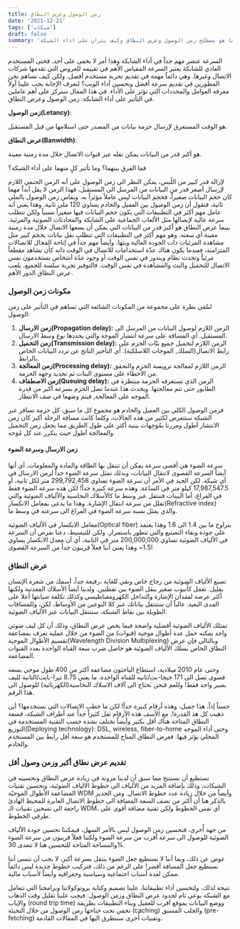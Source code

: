 ```yaml
---
title: زمن الوصول وعرض النطاق
date: '2021-12-21'
tags: ['شبكات']
draft: false
summary: 'ما هو مصطلح زمن الوصول وعرض النطاق وكيف يثران على اداء الشبكة.'
---
```


السرعة عنصر مهم جداً في أداء الشابكة وهذا أمر لا يخفى على أحد، فحتى المستخدم العادي للشابكة يعتبر السرعة المقياس الأهم في  تقييمه للعروض التي تقدمها شركات الاتصال وغيرها. وهي دائماً مهمة في تقديم تجربة مستخدم أفضل. ولكن كيف نساهم نحن المطورين في تقديم سرعة أفضل وتحسين أداء الويب؟  لنعرف الإجابة يجب علينا أولاً معرفة العوامل والمحددات التي تؤثر على الأداء. في هذا المقال سنركز على أهم عاملين في التأثير على أداء الشابكة: زمن الوصول وعرض النطاق.



**زمن الوصول(Letancy)**:

هو الوقت المستغرق  لإرسال حزمة بيانات من المصدر  حتى استلامها من قبل المستقبل. 

**عرض النطاق(Banwidth)**:

هو أكبر قدر من البيانات يمكن نقله عبر قنوات الاتصال خلال مدة زمنية معينة.



فما الفرق بينهما؟ وما تأثير كلٍ منهما على أداء الشبكة؟

لإزالة قدر كبير من اللُبس، يمكن النظر الى زمن الوصول على أنه الزمن الحتمي اللازم لإرسال أصغر قدر من البيانات من المرسل الى المستقبل، فهذا الزمن لا يقل أبداً مهما كان حجم البيانات صغيراً، فحجم البيانات ليس عاملاً مؤثراً به. ويقاس زمن الوصول بالملي ثانية، فنقول أن زمن الوصول بين العميل والخادم يساوي 120 ملي ثانية. وهذا يعني أنه عامل مهم أكثر في التطبيقات التي يكون حجم البيانات فيها صغيراً نسبياً ولكن تتطلب سرعة عالية لإيصالها مثل الألعاب الجماعية على الشابكة والمحادثات الصوتية والمرئية. بينما عرض النطاق هو أكبر قدر من البيانات التي يمكن أن يسعها الاتصال خلال مدة زمنية معينة أي سعته. وهو مهم أكثر في التطبيقات التي تتطلب نقل بيانات بحجم كبير مثل مشاهدة المرئيات ذات الجودة العالية وبثها، وأيضاً مهم جداً في إتاحة المجال للاتصالات المتزامنة، فعندما يكون هناك عدّة استخدامات للاتصال في الوقت ذاته كأن تشاهد مقطعاً مرئياً وتحدث نظام ويندوز في نفس الوقت أو وجود عدّة أشخاص يستخدمون نفس الاتصال للتحميل والبث والمشاهدة في نفس الوقت. فالتوفير تجربة سلسة للجميع، يلعب عرض النطاق الدور الأهم. 

### مكونات زمن الوصول

لنلقي نظرة على مجموعة من المكونات الشائعة التي تساهم في التأثير على زمن الوصول:

1. **زمن الارسال(Propagation delay):** الزمن اللازم لوصول البيانات من المرسل الى المستقبل. أي المسافة على سرعة انتشار الموجة والتي يحددها نوع وسط الارسال.
2. **زمن التحميل(Transmission delay):** الزمن اللازم لتحميل جميع بتّات الحزم على رابط الاتصال(السلك, الموجات اللاسلكية). أي التأخير الناتج عن تردد البيانات الخاص بالرابط.
3. **زمن المعالجة(Processing delay):** الزمن اللازم لمعالجة ترويسة الحزم والتحقق من الأخطاء على مستوى البتات ثم تحديد وجهة الحزمة.
4. **زمن الاصطفاف(Queuing delay):** الزمن الذي تستغرقه الحزمة منتظرة في الطابور حتى تتم معالجتها. ويحدث هذا عندما تصل الحزم بسرعة أكبر من قدرة الموجه على المعالجة, فيتم وضهعا في صف الانتظار.

فزمن الوصول الكلي بين العميل والخادم هو مجموع كل ما سبق. كل حزمة تسافر عبر الشبكة ستتعرض لكثير من هذه الحالات، وكلما كانت مسافة الرحلة أكبر كان زمن الانتشار أطول ومررنا بمُوَجِهات بينية أكثر على طول الطريق مما يجعل زمن التحميل والمعالجة أطول حيث يتكرر عند كل مُوَجه.

#### زمن الارسال وسرعة الضوء

سرعة الضوء هي أقصى سرعة يمكن أن تنتقل بها الطاقة والمادة والمعلومات. أي أنها أيضاً السرعة القصوى لانتقال البيانات، وبذلك تمثل سرعة الضوء حداً لزمن الارسال في أي شبكة. لكن الجيد في الأمر أن سرعة الضوء تساوي 299,792,458 متر لكل ثانية، أو 17,987,547.5 كيلو متر في الساعة. وهذه سرعة كبيرة جداً! لكن هذه سرعة الضوء فقط في الفراغ، أما البينات فتنتقل عبر وسط ما كالأسلاك النحاسية والألياف الضوئية والتي تقلل من سرعة انتقال الإشارة. وهذا ما يدعى بمعامل الانكسار(Refractive index) والذي يمثل نسبة سرعة الضوء في الفراغ الى سرعته في وسط ما.

معامل الانكسار في الألياف الضوئية(Optical fiber) يتراوح ما بين 1.4 الى 1.6 وهذا يعتمد على جودة ونقاء التصنيع والتي تتطور باستمرار. ولكن للتبسيط، دعنا نفرض أن السرعة في الألياف الضوئية تساوي 200,000,000 متر في الثانية، أي أن معدل الانكسار يساوي 1.5~ وهذا يعني أننا فعلاً قريبون جداً من السرعة القصوى!

### عرض النطاق

تصنع الألياف الضوئية من زجاج خاص ونقي للغاية ،رفيعة جداً، أسمك من شعرة الإنسان بقليل. تعمل كأُنبوب صغير ينقل الضوء بين نقطتين. ولدينا أيضاً الأسلاك المعدنية ولكنها أكثر عرضة لفقدان الإشارة والتداخل الكهرومغناطيسي وكذلك تكلفة صيانتها أعلا على المدى البعيد. غالباً أن ستنتقل بياناتك عبر كلا النوعين من الأوساط، لكن، وللمسافات الطويلة بين نقاط الشبكة، ستنتقل البيانات عبر الألياف الضوئية.

تمتلك الألياف الضوئية أفضلية واضحة فيما يخص عرض النطاق، وذلك أن كل ليف ضوئي واحد يمكنه حمل عدة أطوال موجية (قنوات) من الضوء من خلال عملية تعرف بمضاعفة تقسيم الأطوال الموجية(Wavelength Division Multiplexing) وبالتالي فإن عرض النطاق الخاص بسلك الألياف الضوئية هو حاصل ضرب سعة القناة الواحدة بعدد القنوات المضاعفة.

وحتى عام 2010 ميلادية، استطاع الباحثون مضاعفة أكثر من 400 طول موجي بسعة قصوى تصل الى 171 جيجا-بت/ثانية للقناة الواحدة. ما يعني 8.75 تيرا-بايت/الثانية لليف بصير واحد فقط! وللعم فنحن نحتاج الى آلاف الاسلاك النحاسية(الكهربائية) للوصول الى هذا الرقم.

حسناً إذاً، هذا جميل، وهذه أرقام كبيرة جداً! لكن ما خطب الاتصالات التي نستخدمها؟ أين ذهبت كل هذ القدرة!. مع الأسف هذه الأرقام تقل كثيراً جداً عند أطراف الشبكة، فسعة النطاق المتاحة هناك أقل بكثير وأيضاً تختلف بشدة حسب التقنية المستخدمة في التوزيع(Deploying technology): DSL, wireless, fiber-to-home وحتى أداء الموجه المحلي يؤثر فيها. فعرض النطاق المتاح للمستخدم هو سعة أقل رابط بين المستخدم والخادم.

### تقديم عرض نطاق أكبر وزمن وصول أقل

نستطيع أن نستنتج مما سبق أن لدينا مرونة في زيادة عرض النطاق وتحسينه في الشبكات، وذلك بإضافة المزيد من الألياف الى خطوط الالياف الضوئية، وتحسين تقنيات المضاعفة الأطوال الموجيّة WDM وأيضاً من خلال زيادة عدد خطوط الاتصال. ومن الجدير بالذكر هنا أن أكثر من نصف السعة المضافة الى خطوط الاتصال العابرة للمحيط الهادئ راجعة الى تسحين تقنيات الـ WDM، أي نفس الخطوط ولكن تقنية مضافة أقوى على طرفي الخطوط. 

من جهة أٌخرى، فتحسين زمن الوصول ليس بالأمر السهل، فيمكننا تحسين جودة الألياف الضوئية للوصول الى سرعة أقرب من سرعة الضوء ولكننا فعلاً قريبون من سرعة الضوء والمساحة المتاحة للتحسين هنا لا تتعدى 30%.  

عوض عن ذلك، وبما أننا لا نستطيع جعل الضوء ينتقل بسرعة أكبر، لا يجب أن ننسى أننا نستطيع جعل المسافة أقصر! على الرغم من ذلك، فتركيب خطوط جديدة ليس دائماً ممكن لعدة أسباب اجتماعية وسياسية وجغرافية وأيضاً لأسباب مالية. 

نتيجة لذلك، ولتحسين أداء تطبيقاتنا، علينا تصميم وكتابة بروتوكولاتنا وبرامجنا التي تتعامل مع الشبكة بوعي تام لحدود عرض النطاق وزمن الوصول: فيجب علينا تقليل وقت الذهاب والإياب (round trip time) ووضع البيانات بموقع أقرب للعميل وبناء التطبيقات بطريقة تخفي تحت جناحها زمن الوصول من خلال التخبئة (caching) والجلب المسبق (pre-fetching) وتقنيات أُخرى سنتطرق اليها في المقالات القادمة.

